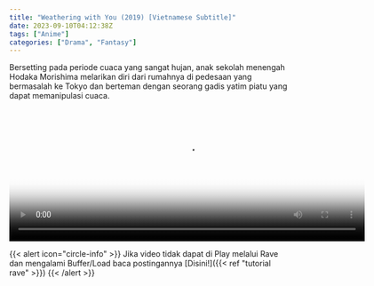 ```yaml
---
title: "Weathering with You (2019) [Vietnamese Subtitle]"
date: 2023-09-10T04:12:38Z
tags: ["Anime"]
categories: ["Drama", "Fantasy"]
---
```


Bersetting pada periode cuaca yang sangat hujan, anak sekolah menengah Hodaka Morishima melarikan diri dari rumahnya di pedesaan yang bermasalah ke Tokyo dan berteman dengan seorang gadis yatim piatu yang dapat memanipulasi cuaca.

<video id="video-2" 
class="art-preview lazy video-js vjs-default-skin vjs-big-play-centered" 
controls preload="auto" 
width="640" 
height="240" 
poster="https://www.themoviedb.org/t/p/original/60PhaKOXAC5ZYrzyeAmgjMBm5Ph.jpg" 
data-setup='{ "example_option": true, "width": "auto", "height": "auto", "techOrder": ["html5","flash"] }' 
onseeked="true"> <source src="https://kp3d-my.sharepoint.com/personal/ryoo_kp3d_onmicrosoft_com/_layouts/15/download.aspx?share=EUqx_TLrO9pAoxH3uHpjeGQBahUZwQaI-yBVE0RpYjlirg" type='video/mp4'>
</video>
<br>

{{< alert icon="circle-info" >}}
Jika video tidak dapat di Play melalui Rave dan mengalami Buffer/Load baca postingannya [Disini!]({{< ref "tutorial rave" >}})
{{< /alert >}}
